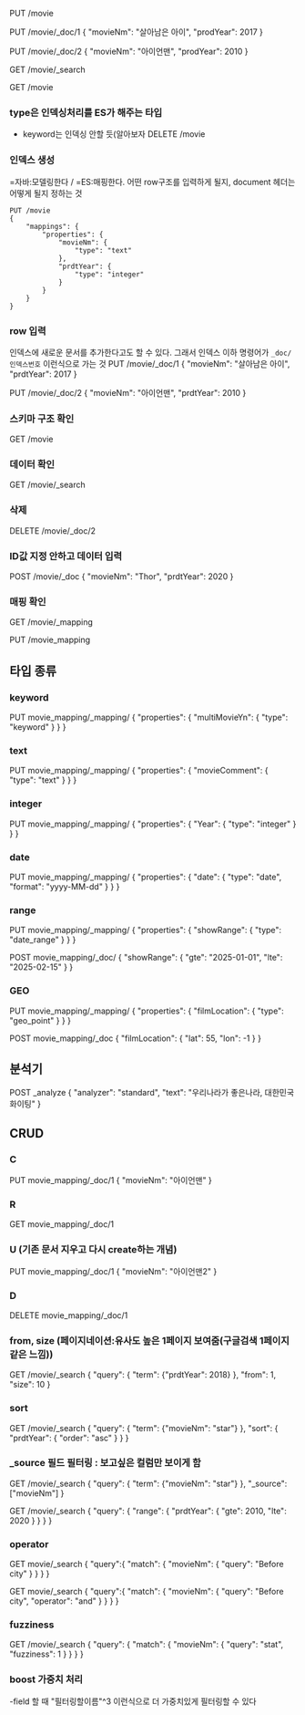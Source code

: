 PUT /movie

PUT /movie/_doc/1
{
    "movieNm": "살아남은 아이",
    "prodYear": 2017
}

PUT /movie/_doc/2
{
    "movieNm": "아이언맨",
    "prodYear": 2010
}

GET /movie/_search

GET /movie

### type은 인덱싱처리를 ES가 해주는 타입
- keyword는 인덱싱 안할 듯(알아보자
DELETE /movie

### 인덱스 생성
=자바:모델링한다 / =ES:매핑한다. 어떤 row구조를 입력하게 될지, document 헤더는 어떻게 될지 정하는 것
```
PUT /movie
{
    "mappings": {
        "properties": {
            "movieNm": {
                "type": "text"
            },
            "prdtYear": {
                "type": "integer"
            }
        }
    }
}
```
### row 입력
인덱스에 새로운 문서를 추가한다고도 할 수 있다. 그래서 인덱스 이하 명령어가 `_doc/인덱스번호` 이런식으로 가는 것
PUT /movie/_doc/1
{
    "movieNm": "살아남은 아이",
    "prdtYear": 2017
}

PUT /movie/_doc/2
{
    "movieNm": "아이언맨",
    "prdtYear": 2010
}

### 스키마 구조 확인
GET /movie

### 데이터 확인
GET /movie/_search

### 삭제
DELETE /movie/_doc/2

### ID값 지정 안하고 데이터 입력
POST /movie/_doc
{
    "movieNm": "Thor",
    "prdtYear": 2020
}

### 매핑 확인
GET /movie/_mapping

PUT /movie_mapping

## 타입 종류
### keyword
PUT movie_mapping/_mapping/
{
    "properties": {
        "multiMovieYn": {
            "type": "keyword"
        }
    }
}

### text
PUT movie_mapping/_mapping/
{
    "properties": {
        "movieComment": {
            "type": "text"
        }
    }
}

### integer
PUT movie_mapping/_mapping/
{
    "properties": {
        "Year": {
            "type": "integer"
        }
    }
}

### date
PUT movie_mapping/_mapping/
{
    "properties": {
        "date": {
            "type": "date",
            "format": "yyyy-MM-dd"
        }
    }
}

### range
PUT movie_mapping/_mapping/
{
    "properties": {
        "showRange": {
            "type": "date_range"
        }
    }
}

POST movie_mapping/_doc/
{
    "showRange": {
        "gte": "2025-01-01",
        "lte": "2025-02-15"
    }
}

### GEO
PUT movie_mapping/_mapping/
{
    "properties": {
        "filmLocation": {
            "type": "geo_point"
        }
    }
}

POST movie_mapping/_doc
{
    "filmLocation": {
        "lat": 55,
        "lon": -1
    }
}

## 분석기
POST _analyze
{
    "analyzer": "standard",
    "text": "우리나라가 좋은나라, 대한민국 화이팅"
}

## CRUD
### C
PUT movie_mapping/_doc/1
{
    "movieNm": "아이언맨"
}

### R
GET movie_mapping/_doc/1

### U (기존 문서 지우고 다시 create하는 개념)
PUT movie_mapping/_doc/1
{
    "movieNm": "아이언맨2"
}

### D
DELETE movie_mapping/_doc/1

### from, size (페이지네이션:유사도 높은 1페이지 보여줌(구글검색 1페이지같은 느낌))
GET /movie/_search
{
    "query": {
        "term": {"prdtYear": 2018}
    },
    "from": 1,
    "size": 10
}

### sort
GET /movie/_search
{
    "query": {
        "term": {"movieNm": "star"}
    },
    "sort": {
        "prdtYear": {
            "order": "asc"
        }
    }
}

### _source 필드 필터링 : 보고싶은 컬럼만 보이게 함
GET /movie/_search
{
    "query": {
        "term": {"movieNm": "star"}
    },
    "_source": ["movieNm"]
}

GET /movie/_search
{
    "query": {
        "range": {
            "prdtYear": {
                "gte": 2010,
                "lte": 2020
            }
        }
    }
}

### operator
GET movie/_search
{
    "query":{
        "match": {
            "movieNm": {
                "query": "Before city"
            }
        }
    }
}

GET movie/_search
{
    "query":{
        "match": {
            "movieNm": {
                "query": "Before city",
                "operator": "and"
            }
        }
    }
}


### fuzziness
GET /movie/_search
{
    "query": {
        "match": {
            "movieNm": {
                "query": "stat",
                "fuzziness": 1
            }
        }
    }
}

### boost 가중치 처리
-field 할 때 "필터링할이름"^3 이런식으로 더 가중치있게 필터링할 수 있다
